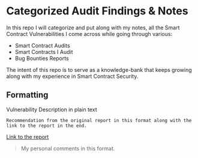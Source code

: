 # Categorized Audit Findings & Notes

In this repo I will categorize and put along with my notes, all the Smart Contract Vulnerabilities I come across while going through various:

- Smart Contract Audits
- Smart Contracts I Audit
- Bug Bounties Reports

The intent of this repo is to serve as a knowledge-bank that keeps growing along with my experience in Smart Contract Security.

## Formatting

Vulnerability Description in plain text

    Recommendation from the original report in this format along with the link to the report in the end.

[Link to the report](google.com)

> My personal comments in this format.
